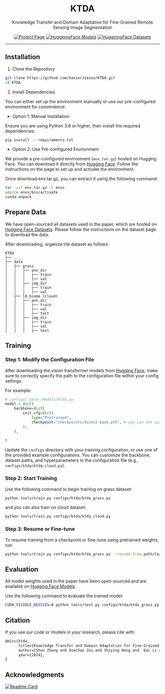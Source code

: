 <div align="center">

# KTDA

Knowledge Transfer and Domain Adaptation for Fine-Grained Remote Sensing Image Segmentation

[![Project Page](https://img.shields.io/badge/Project%20Page-KTDA-blue)](https://xavierjiezou.github.io/KTDA/)
[![HugginngFace Models](https://img.shields.io/badge/🤗HugginngFace-Models-orange)](https://huggingface.co/XavierJiezou/ktda-models)
[![HugginngFace Datasets](https://img.shields.io/badge/🤗HugginngFace-Datasets-orange)](https://huggingface.co/datasets/XavierJiezou/ktda-datasets)
<!--[![Overleaf](https://img.shields.io/badge/Overleaf-Open-green?logo=Overleaf&style=flat)](https://www.overleaf.com/project/6695fd4634d7fee5d0b838e5)-->

<!--Love the project? Please consider [donating](https://paypal.me/xavierjiezou?country.x=C2&locale.x=zh_XC) to help it improve!-->

</div>

<!--This repository serves as the official implementation of the paper **"Adapting Vision Foundation Models for Robust Cloud Segmentation in Remote Sensing Images"**. It provides a comprehensive pipeline for semantic segmentation, including data preprocessing, model training, evaluation, and deployment, specifically tailored for cloud segmentation tasks in remote sensing imagery.-->

---


## Installation  

1. Clone the Repository  

```bash  
git clone https://github.com/XavierJiezou/KTDA.git
cd KTDA
```  

2. Install Dependencies  

You can either set up the environment manually or use our pre-configured environment for convenience:  

- Option 1: Manual Installation  

Ensure you are using Python 3.8 or higher, then install the required dependencies:  

```bash  
pip install -r requirements.txt  
```  

- Option 2: Use Pre-configured Environment  

We provide a pre-configured environment (`env.tar.gz`) hosted on Hugging Face. You can download it directly from [Hugging Face](https://huggingface.co/XavierJiezou/ktda-models/blob/main/env.tar.gz). Follow the instructions on the page to set up and activate the environment. 

Once download env.tar.gz, you can extract it using the following command:  

```bash
tar -xzf env.tar.gz -C envs
source envs/bin/activate
conda-unpack
```

## Prepare Data  

We have open-sourced all datasets used in the paper, which are hosted on [Hugging Face Datasets](https://huggingface.co/datasets/XavierJiezou/ktda-datasets). Please follow the instructions on the dataset page to download the data.  

After downloading, organize the dataset as follows:  

```  
KTDA
├── ...
├── data
│   ├── grass
│   │   ├── ann_dir
│   │   │   ├── train
│   │   │   ├── val
│   │   ├── img_dir
│   │   │   ├── train
│   │   │   ├── val
│   ├── l8_biome (cloud)
│   │   ├── ann_dir
│   │   │   ├── train
│   │   │   ├── val
│   │   │   ├── test
│   │   ├── img_dir
│   │   │   ├── train
│   │   │   ├── val
│   │   │   ├── test
```   

## Training

### Step 1: Modify the Configuration File

After downloading the vision transformer models from [Hugging Face](https://huggingface.co/XavierJiezou/ktda-models), make sure to correctly specify the path to the configuration file within your config settings.

For example: 

```python
# configs/_base_/models/ktda.py
model = dict(
    backbone=dict(
        init_cfg=dict(
            type="Pretrained",
            checkpoint="checkpoints/dinov2-base.pth", # you can set vision transformer models path here
        ),
    ),
   
)
```

Update the `configs` directory with your training configuration, or use one of the provided example configurations. You can customize the backbone, dataset paths, and hyperparameters in the configuration file (e.g., `configs/ktda/ktda_cloud.py`).  

### Step 2: Start Training  

Use the following command to begin training on grass dataset:  

```bash  
python tools/train.py configs/ktda/ktda_grass.py
```  

and you can also train on cloud dataset:

```bash  
python tools/train.py configs/ktda/ktda_cloud.py
``` 

### Step 3: Resume or Fine-tune  

To resume training from a checkpoint or fine-tune using pretrained weights, run:  

```bash  
python tools/train.py configs/ktda/ktda_grass.py --resume-from path/to/checkpoint.pth  
```

## Evaluation

All model weights used in the paper have been open-sourced and are available on [Hugging Face Models](https://huggingface.co/XavierJiezou/ktda-models).

Use the following command to evaluate the trained model:  

```bash  
CUDA_VISIBLE_DEVICES=0 python tools/test.py configs/ktda/ktda_grass.py path/to/checkpoint.pth  
```  

## Citation

If you use our code or models in your research, please cite with:

```latex
@misc{ktda,
      title={Knowledge Transfer and Domain Adaptation for Fine-Grained Remote Sensing Image Segmentation}, 
      author={Shun Zhang and Xuechao Zou and Shiying Wang and  Kai Li and Congyan Lang and Pin Tao},
      year={2024},
}
```

## Acknowledgments

[![Readme Card](https://github-readme-stats.vercel.app/api/pin/?username=open-mmlab&repo=mmsegmentation)]([https://github.com/python-poetry/poetry](https://github.com/open-mmlab/mmsegmentation))
